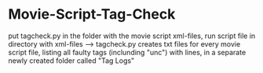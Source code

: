 # Movie-Script-Tag-Check

put tagcheck.py in the folder with the movie script xml-files, run script file in directory with xml-files --> tagcheck.py creates txt files for every movie script file, listing all faulty tags (inclunding "unc") with lines, in a separate newly created folder called "Tag Logs" 